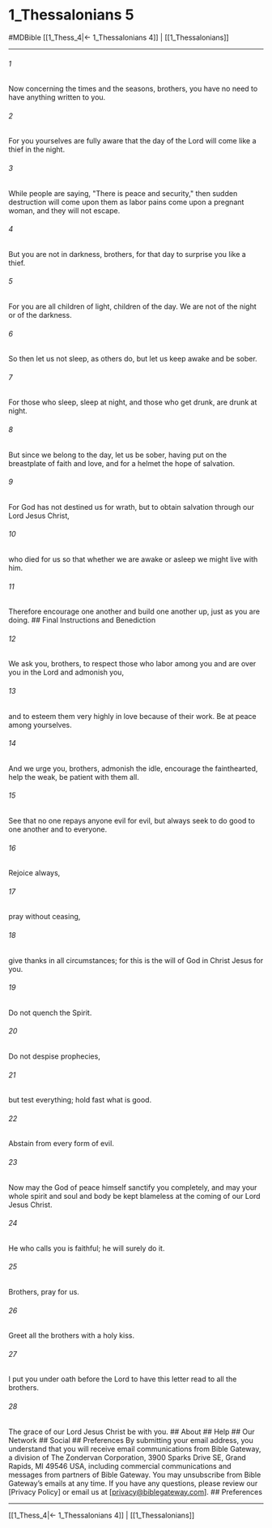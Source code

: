 # 1_Thessalonians 5
#MDBible
[[1_Thess_4|← 1_Thessalonians 4]] | [[1_Thessalonians]]

***






###### 1 


Now concerning the times and the seasons, brothers, you have no need to have anything written to you. 





###### 2 


For you yourselves are fully aware that the day of the Lord will come like a thief in the night. 





###### 3 


While people are saying, "There is peace and security," then sudden destruction will come upon them as labor pains come upon a pregnant woman, and they will not escape. 





###### 4 


But you are not in darkness, brothers, for that day to surprise you like a thief. 





###### 5 


For you are all children of light, children of the day. We are not of the night or of the darkness. 





###### 6 


So then let us not sleep, as others do, but let us keep awake and be sober. 





###### 7 


For those who sleep, sleep at night, and those who get drunk, are drunk at night. 





###### 8 


But since we belong to the day, let us be sober, having put on the breastplate of faith and love, and for a helmet the hope of salvation. 





###### 9 


For God has not destined us for wrath, but to obtain salvation through our Lord Jesus Christ, 





###### 10 


who died for us so that whether we are awake or asleep we might live with him. 





###### 11 


Therefore encourage one another and build one another up, just as you are doing. ## Final Instructions and Benediction 





###### 12 


We ask you, brothers, to respect those who labor among you and are over you in the Lord and admonish you, 





###### 13 


and to esteem them very highly in love because of their work. Be at peace among yourselves. 





###### 14 


And we urge you, brothers, admonish the idle, encourage the fainthearted, help the weak, be patient with them all. 





###### 15 


See that no one repays anyone evil for evil, but always seek to do good to one another and to everyone. 





###### 16 


Rejoice always, 





###### 17 


pray without ceasing, 





###### 18 


give thanks in all circumstances; for this is the will of God in Christ Jesus for you. 





###### 19 


Do not quench the Spirit. 





###### 20 


Do not despise prophecies, 





###### 21 


but test everything; hold fast what is good. 





###### 22 


Abstain from every form of evil. 





###### 23 


Now may the God of peace himself sanctify you completely, and may your whole spirit and soul and body be kept blameless at the coming of our Lord Jesus Christ. 





###### 24 


He who calls you is faithful; he will surely do it. 





###### 25 


Brothers, pray for us. 





###### 26 


Greet all the brothers with a holy kiss. 





###### 27 


I put you under oath before the Lord to have this letter read to all the brothers. 





###### 28 


The grace of our Lord Jesus Christ be with you. ## About ## Help ## Our Network ## Social ## Preferences By submitting your email address, you understand that you will receive email communications from Bible Gateway, a division of The Zondervan Corporation, 3900 Sparks Drive SE, Grand Rapids, MI 49546 USA, including commercial communications and messages from partners of Bible Gateway. You may unsubscribe from Bible Gateway&rsquo;s emails at any time. If you have any questions, please review our [Privacy Policy] or email us at [privacy@biblegateway.com]. ## Preferences

***

[[1_Thess_4|← 1_Thessalonians 4]] | [[1_Thessalonians]]

